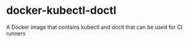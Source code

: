 # docker-kubectl-doctl
A Docker image that contains kubectl and doctl that can be used for CI runners
